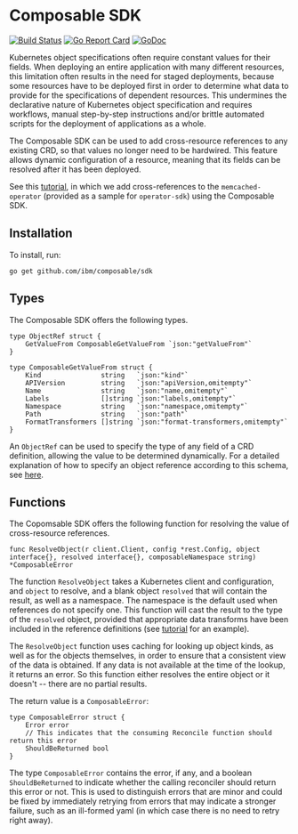 # Composable SDK

[![Build Status](https://travis-ci.com/IBM/composable.svg?branch=master)](https://travis-ci.com/IBM/composable)
[![Go Report Card](https://goreportcard.com/badge/github.com/IBM/composable)](https://goreportcard.com/report/github.com/IBM/composable)
[![GoDoc](https://godoc.org/github.com/IBM/composable/sdk?status.svg)](https://godoc.org/github.com/IBM/composable/sdk)

Kubernetes object specifications often require constant values for their fields. When deploying an entire application
with many different resources, this limitation often results in the need for staged deployments, because some resources
have to be deployed first in order to determine what data to provide for the specifications of dependent resources.
This undermines the declarative nature of Kubernetes object specification and requires workflows, manual step-by-step
instructions and/or brittle automated scripts for the deployment of applications as a whole.

The Composable SDK can be used to add cross-resource references to any existing CRD, so that values no longer
need to be hardwired. This feature allows dynamic configuration of a resource, meaning that its fields can be 
resolved after it has been deployed. 

See this [tutorial](./docs/tutorial.md), in which we add cross-references to the `memcached-operator` (provided as a sample for `operator-sdk`) using the Composable SDK.

## Installation

To install, run:
```
go get github.com/ibm/composable/sdk
```

## Types

The Composable SDK offers the following types.

```golang
type ObjectRef struct {
	GetValueFrom ComposableGetValueFrom `json:"getValueFrom"`
}

type ComposableGetValueFrom struct {
	Kind               string   `json:"kind"`
	APIVersion         string   `json:"apiVersion,omitempty"`
	Name               string   `json:"name,omitempty"`
	Labels             []string `json:"labels,omitempty"`
	Namespace          string   `json:"namespace,omitempty"`
	Path               string   `json:"path"`
	FormatTransformers []string `json:"format-transformers,omitempty"`
}
```

An `ObjectRef` can be used to specify the type of any field of a CRD definition, allowing the value to be determined dynamically.
For a detailed explanation of how to specify an object reference according to this schema, see [here](https://github.com/IBM/composable/blob/master/README.md#getvaluefrom-elements).

## Functions

The Copomsable SDK offers the following function for resolving the value of cross-resource references.

```golang
func ResolveObject(r client.Client, config *rest.Config, object interface{}, resolved interface{}, composableNamespace string) *ComposableError 
```

The function `ResolveObject` takes a Kubernetes client and configuration, and `object` to resolve, and a blank object
`resolved` that will contain the result, as well as a namespace. The namespace is the default used when references
do not specify one. This function will cast the result to the type of the `resolved` object, provided that
appropriate data transforms have been included in the reference definitions (see [tutorial](./docs/tutorial.md) for an example).

The `ResolveObject` function uses caching for looking up object kinds, as well as for the objects themselves, in order
to ensure that a consistent view of the data is obtained. If any data is not available at the time of the lookup,
it returns an error. So this function either resolves the entire object or it doesn't -- there are no partial results.

The return value is a `ComposableError`:

```golang
type ComposableError struct {
	Error error
	// This indicates that the consuming Reconcile function should return this error
	ShouldBeReturned bool
}
```

The type `ComposableError` contains the error, if any, and a boolean `ShouldBeReturned` to indicate whether the calling reconciler
should return this error or not. This is used to distinguish errors that are minor and could be fixed by immediately retrying
from errors that may indicate a stronger failure, such as an ill-formed yaml (in which case there is no need to retry right away).
